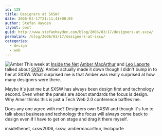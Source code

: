 ```yaml
---
id: 128
title: Designers at SXSW?
date: 2006-03-17T21:11:41+00:00
author: Stefan Hayden
layout: post
guid: http://www.stefanhayden.com/blog/2006/03/17/designers-at-sxsw/
permalink: /blog/2006/03/17/designers-at-sxsw/
categories:
  - design
  - web
---
```

<a title="http://odeo.com/channel/41492/view" href="http://odeo.com/channel/41492/view"><img align="left" title="Amber" alt="Amber" src="http://images.odeo.com/5/9/8/itn300-thumb.jpg" /></a>This week at <a title="http://odeo.com/channel/41492/view" href="http://odeo.com/channel/41492/view">Inside the Net</a> <a title="http://www.ambermac.typepad.com/index.html" href="http://www.ambermac.typepad.com/index.html">Amber MacArthur</a> and <a title="http://www.leoville.com/" href="http://www.leoville.com/">Leo Laporte</a> talked about <a title="http://www.sxsw.com" href="http://www.sxsw.com">SXSW</a>. Amber actually made it down though I didn't bump in to her at SXSW. What surprised me is that Amber was really surprised at how many designers were there.

Maybe it's just me but SXSW has always been design first and technology second. Even when the panels are about standards the focus is design. Why Amer thinks this is just a Tech Web 2.0 conference baffles me.

Does any one agree with me? Designers own SXSW and though it's fun to talk about business and technology the focus will always come back to design even if I have to get on stage and drag it there myself.

<tags>insidethenet, sxsw2006, sxsw, ambermacarthur, leolaporte</tags>